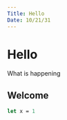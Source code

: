 ```yaml
---
Title: Hello
Date: 10/21/31
---
```


# Hello

What is happening

## Welcome

```fsharp
let x = 1
```
